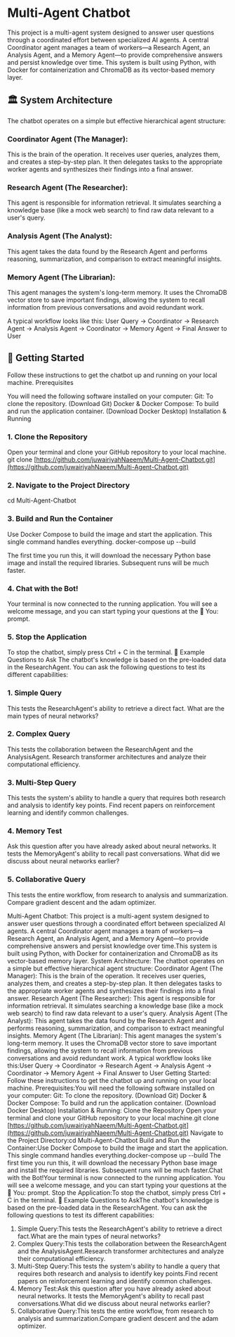 
# Multi-Agent Chatbot

This project is a multi-agent system designed to answer user questions through a coordinated effort between specialized AI agents. A central Coordinator agent manages a team of workers—a Research Agent, an Analysis Agent, and a Memory Agent—to provide comprehensive answers and persist knowledge over time.
This system is built using Python, with Docker for containerization and ChromaDB as its vector-based memory layer.

## 🏛️ System Architecture

The chatbot operates on a simple but effective hierarchical agent structure:

### Coordinator Agent (The Manager): 

This is the brain of the operation. It receives user queries, analyzes them, and creates a step-by-step plan. It then delegates tasks to the appropriate worker agents and synthesizes their findings into a final answer.

### Research Agent (The Researcher): 

This agent is responsible for information retrieval. It simulates searching a knowledge base (like a mock web search) to find raw data relevant to a user's query.

### Analysis Agent (The Analyst): 

This agent takes the data found by the Research Agent and performs reasoning, summarization, and comparison to extract meaningful insights.

### Memory Agent (The Librarian): 

This agent manages the system's long-term memory. It uses the ChromaDB vector store to save important findings, allowing the system to recall information from previous conversations and avoid redundant work.

A typical workflow looks like this:
User Query -> Coordinator -> Research Agent -> Analysis Agent -> Coordinator -> Memory Agent -> Final Answer to User

## 🚀 Getting Started

Follow these instructions to get the chatbot up and running on your local machine.
Prerequisites

You will need the following software installed on your computer:
Git: To clone the repository. (Download Git)
Docker & Docker Compose: To build and run the application container. (Download Docker Desktop)
Installation & Running

### 1. Clone the Repository

Open your terminal and clone your GitHub repository to your local machine.
git clone [https://github.com/juwairiyahNaeem/Multi-Agent-Chatbot.git](https://github.com/juwairiyahNaeem/Multi-Agent-Chatbot.git)


### 2. Navigate to the Project Directory

cd Multi-Agent-Chatbot


### 3. Build and Run the Container

Use Docker Compose to build the image and start the application. This single command handles everything.
docker-compose up --build


The first time you run this, it will download the necessary Python base image and install the required libraries. Subsequent runs will be much faster.

### 4. Chat with the Bot!

Your terminal is now connected to the running application. You will see a welcome message, and you can start typing your questions at the 👤 You: prompt.

### 5. Stop the Application

To stop the chatbot, simply press Ctrl + C in the terminal.
💬 Example Questions to Ask
The chatbot's knowledge is based on the pre-loaded data in the ResearchAgent. You can ask the following questions to test its different capabilities:

### 1. Simple Query

This tests the ResearchAgent's ability to retrieve a direct fact.
What are the main types of neural networks?


### 2. Complex Query

This tests the collaboration between the ResearchAgent and the AnalysisAgent.
Research transformer architectures and analyze their computational efficiency.


### 3. Multi-Step Query

This tests the system's ability to handle a query that requires both research and analysis to identify key points.
Find recent papers on reinforcement learning and identify common challenges.


### 4. Memory Test

Ask this question after you have already asked about neural networks. It tests the MemoryAgent's ability to recall past conversations.
What did we discuss about neural networks earlier?


### 5. Collaborative Query

This tests the entire workflow, from research to analysis and summarization.
Compare gradient descent and the adam optimizer.

Multi-Agent Chatbot: This project is a multi-agent system designed to answer user questions through a coordinated effort between specialized AI agents. A central Coordinator agent manages a team of workers—a Research Agent, an Analysis Agent, and a Memory Agent—to provide comprehensive answers and persist knowledge over time.This system is built using Python, with Docker for containerization and ChromaDB as its vector-based memory layer.
System Architecture: The chatbot operates on a simple but effective hierarchical agent structure:
Coordinator Agent (The Manager): This is the brain of the operation. It receives user queries, analyzes them, and creates a step-by-step plan. It then delegates tasks to the appropriate worker agents and synthesizes their findings into a final answer.
Research Agent (The Researcher): This agent is responsible for information retrieval. It simulates searching a knowledge base (like a mock web search) to find raw data relevant to a user's query.
Analysis Agent (The Analyst): This agent takes the data found by the Research Agent and performs reasoning, summarization, and comparison to extract meaningful insights.
Memory Agent (The Librarian): This agent manages the system's long-term memory. 
It uses the ChromaDB vector store to save important findings, allowing the system to recall information from previous conversations and avoid redundant work.
A typical workflow looks like this:User Query -> Coordinator -> Research Agent -> Analysis Agent -> Coordinator -> Memory Agent -> Final Answer to User
Getting Started: Follow these instructions to get the chatbot up and running on your local machine.
Prerequisites:You will need the following software installed on your computer:
Git: To clone the repository. (Download Git)
Docker & Docker Compose: To build and run the application container. (Download Docker Desktop)
Installation & Running: Clone the Repository
Open your terminal and clone your GitHub repository to your local machine.git clone [https://github.com/juwairiyahNaeem/Multi-Agent-Chatbot.git](https://github.com/juwairiyahNaeem/Multi-Agent-Chatbot.git)
Navigate to the Project Directory:cd Multi-Agent-Chatbot
Build and Run the Container:Use Docker Compose to build the image and start the application. This single command handles everything.docker-compose up --build
The first time you run this, it will download the necessary Python base image and install the required libraries. Subsequent runs will be much faster.Chat with the Bot!Your terminal is now connected to the running application. You will see a welcome message, and you can start typing your questions at the 👤 You: prompt.
Stop the Application:To stop the chatbot, simply press Ctrl + C in the terminal.
💬 Example Questions to AskThe chatbot's knowledge is based on the pre-loaded data in the ResearchAgent. You can ask the following questions to test its different capabilities:
1. Simple Query:This tests the ResearchAgent's ability to retrieve a direct fact.What are the main types of neural networks?
2. Complex Query:This tests the collaboration between the ResearchAgent and the AnalysisAgent.Research transformer architectures and analyze their computational efficiency.
3. Multi-Step Query:This tests the system's ability to handle a query that requires both research and analysis to identify key points.Find recent papers on reinforcement learning and identify common challenges.
4. Memory Test:Ask this question after you have already asked about neural networks. It tests the MemoryAgent's ability to recall past conversations.What did we discuss about neural networks earlier?
5. Collaborative Query:This tests the entire workflow, from research to analysis and summarization.Compare gradient descent and the adam optimizer.
